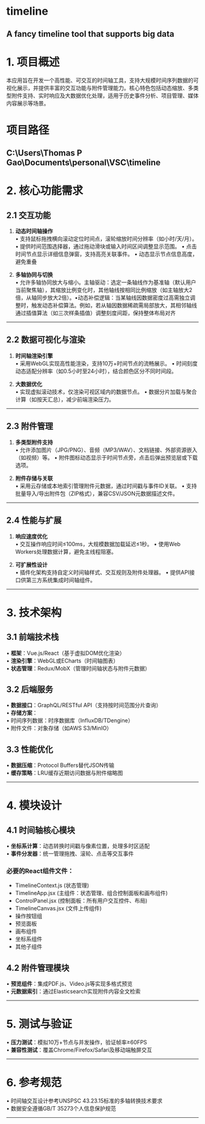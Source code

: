 # timeline
A fancy timeline tool that supports big data
---

# **1. 项目概述**
本应用旨在开发一个高性能、可交互的时间轴工具，支持大规模时间序列数据的可视化展示，并提供丰富的交互功能与附件管理能力。核心特色包括动态缩放、多类型附件支持、实时响应及大数据优化处理，适用于历史事件分析、项目管理、媒体内容展示等场景。

# 项目路径
C:\Users\Thomas P Gao\Documents\personal\VSC\timeline
---

# **2. 核心功能需求**

## **2.1 交互功能**
1. **动态时间轴操作**  
   • 支持鼠标拖拽横向滚动定位时间点，滚轮缩放时间分辨率（如小时/天/月）。
   • 提供时间范围选择器，通过拖动滑块或输入时间区间调整显示范围。
   • 点击时间节点显示详细信息弹窗，支持高亮关联事件。
   • 动态显示节点信息高度，避免重叠

2. **多轴协同与切换**  
   • 允许多轴协同放大与缩小​。​主轴驱动​​：选定一条轴线作为基准轴（默认用户当前聚焦轴），其缩放比例变化时，其他轴线按相同比例缩放（如主轴放大2倍，从轴同步放大2倍）。
​   • ​动态补偿逻辑​​：当某轴线因数据密度过高需独立调整时，触发动态补偿算法。例如，若从轴因数据稀疏需局部放大，其相邻轴线通过插值算法（如三次样条插值）调整刻度间距，保持整体布局对齐

---

## **2.2 数据可视化与渲染**
1. **时间轴渲染引擎**  
   • 采用WebGL实现高性能渲染，支持10万+时间节点的流畅展示。
   • 时间刻度动态适配分辨率（如0.5小时至24小时），结合颜色区分不同时间段。

2. **大数据优化**  
   • 实现虚拟滚动技术，仅渲染可视区域内的数据节点。
   • 数据分片加载与聚合计算（如按天汇总），减少前端渲染压力。

---

## **2.3 附件管理**
1. **多类型附件支持**  
   • 允许添加图片（JPG/PNG）、音频（MP3/WAV）、文档链接、外部资源嵌入（如视频）等。
   • 附件图标动态显示于时间节点旁，点击后弹出预览层或下载选项。

2. **附件存储与关联**  
   • 采用云存储或本地索引管理附件元数据，通过时间戳与事件ID关联。
   • 支持批量导入/导出附件包（ZIP格式），兼容CSV/JSON元数据描述文件。

---

## **2.4 性能与扩展**
1. **响应速度优化**  
   • 交互操作响应时间≤100ms，大规模数据加载延迟≤1秒。
   • 使用Web Workers处理数据计算，避免主线程阻塞。

2. **可扩展性设计**  
   • 插件化架构支持自定义时间轴样式、交互规则及附件处理器。
   • 提供API接口供第三方系统集成时间轴组件。

---

# **3. 技术架构**

## **3.1 前端技术栈**
• **框架**：Vue.js/React（基于虚拟DOM优化渲染）  
• **渲染引擎**：WebGL或ECharts（时间轴图表）  
• **状态管理**：Redux/MobX（管理时间轴状态与附件元数据）  

## **3.2 后端服务**
• **数据接口**：GraphQL/RESTful API（支持按时间范围分片查询）  
• **存储方案**：  
  • 时间序列数据：时序数据库（InfluxDB/TDengine）  
  • 附件文件：对象存储（如AWS S3/MinIO）  

## **3.3 性能优化**
• **数据压缩**：Protocol Buffers替代JSON传输  
• **缓存策略**：LRU缓存近期访问数据与附件缩略图  

---

# **4. 模块设计**

## **4.1 时间轴核心模块**
• **坐标系计算**：动态转换时间戳与像素位置，处理多时区适配  
• **事件分发器**：统一管理拖拽、滚轮、点击等交互事件  


### 必要的React组件文件：

- TimelineContext.js (状态管理)
- TimelineApp.jsx (主组件：状态管理、组合控制面板和画布组件)
- ControlPanel.jsx (控制面板：所有用户交互控件、布局)
- TimelineCanvas.jsx (文件上传组件)
- 操作按钮组
- 预览面板
- 画布组件
- 坐标系组件
- 其他子组件

## **4.2 附件管理模块**
• **预览组件**：集成PDF.js、Video.js等实现多格式预览  
• **元数据索引**：通过Elasticsearch实现附件内容全文检索  

---

# **5. 测试与验证**
• **压力测试**：模拟10万+节点与并发操作，验证帧率≥60FPS  
• **兼容性测试**：覆盖Chrome/Firefox/Safari及移动端触屏交互  

---

# **6. 参考规范**
• 时间轴交互设计参考UNSPSC 43.23.15标准的多轴转换技术要求  
• 数据安全遵循GB/T 35273个人信息保护规范  

---
